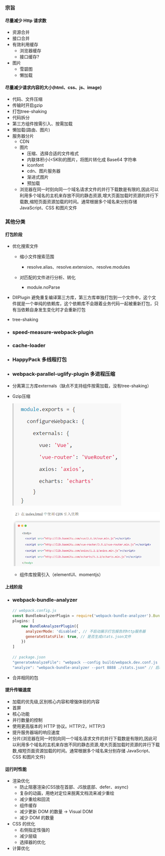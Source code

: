 ### 宗旨

#### 尽量减少 Http 请求数

- 资源合并
- 接口合并
- 有效利用缓存
  - 浏览器缓存
  - 接口缓存?
- 图片
  - 雪碧图
  - 懒加载


#### 尽量减少请求内容的大小(html、css、js、image)

- 代码、文件压缩
- 传输时开启gzip
- 打包tree-shaking
- 代码拆分
- 第三方组件按需引入、按需加载
- 懒加载(路由、图片)
- 服务器分片
  - CDN
  - 图片
    - 压缩、选择合适的文件格式
    - 内联体积小(<5KB)的图片，将图片转化成 Base64 字符串
    - iconfont
    - cdn、图片服务器
    - 渐进式图片
    - 预加载
  - 浏览器在同一时刻向同一个域名请求文件的并行下载数是有限的,因此可以利用多个域名的主机来存放不同的静态资源,增大页面加载时资源的并行下载数,缩短页面资源加载的时间。通常根据多个域名来分别存储 JavaScript、CSS 和图片文件


### 其他分类

#### 打包阶段

- 优化搜索文件

  - 缩小文件搜索范围
    - resolve.alias、resolve.extension、resolve.modules

  - 对匹配的文件进行分析、转化
    - module.noParse

- DllPlugin 避免重复编译第三方库，第三方库单独打包到一个文件中，这个文件就是一个单纯的依赖库，这个依赖库不会跟着业务代码一起被重新打包，只有当依赖自身发生变化时才会重新打包

- tree-shaking

- ### speed-measure-webpack-plugin

- ### cache-loader

- ### HappyPack 多线程打包

- ### webpack-parallel-uglify-plugin 多进程压缩

- 分离第三方库externals（缺点不支持组件按需加载，没有tree-shaking）

- Gzip压缩

  ![](./images/optimize_1.png)

  ![](./images/optimize_2.png)

  - 组件库按需引入（elementUI、momentjs）


#### 上线阶段

- ### webpack-bundle-analyzer

  ```javascript
  // webpack.config.js
  const BundleAnalyzerPlugin = require('webpack-bundle-analyzer').BundleAnalyzerPlugin
  plugins: [
      new BundleAnalyzerPlugin({
        analyzerMode: 'disabled', // 不启动展示打包报告的http服务器
        generateStatsFile: true, // 是否生成stats.json文件
      })
  ]

  // package.json
  "generateAnalyzeFile": "webpack --config build/webpack.dev.conf.js --profile --json > stats.json", // 生成分析文件
  "analyze": "webpack-bundle-analyzer --port 8888 ./stats.json" // 启动展示打包报告的http服务器
  ```

- 合并相同的包

#### 提升传输速度

- 加载的优先级,区别核心内容和增强体验的内容
- 首屏
- 核心功能
- 并行数量的控制
- 使用更高版本的 HTTP 协议。HTTP/2，HTTP/3
- 提升服务器端的响应速度
- 分片(浏览器在同一时刻向同一个域名请求文件的并行下载数是有限的,因此可以利用多个域名的主机来存放不同的静态资源,增大页面加载时资源的并行下载数,缩短页面资源加载的时间。通常根据多个域名来分别存储 JavaScript、CSS 和图片文件)

#### 运行时性能

- 渲染优化
  - 防止阻塞渲染(CSS放在首部、JS放底部、defer、async)
  - 复杂的动画，用绝对定位来脱离文档流来减少重绘
  - 减少重绘和回流
  - 组件缓存
  - 减少更新 DOM 的数量 -> Visual DOM
  - 减少 DOM 的数量
- CSS 的优化
  - 右侧指定性强的
  - 减少层级
  - 选择器的优化
- 计算优化
